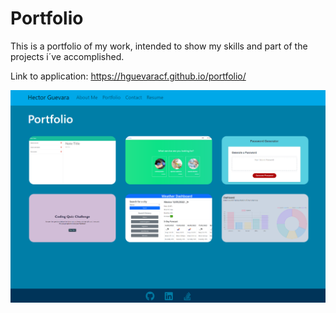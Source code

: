 # Portfolio

This is a portfolio of my work, intended to show my skills and part of the projects i´ve accomplished.

Link to application: https://hguevaracf.github.io/portfolio/

![link](src/utils/img/portfolio.png)